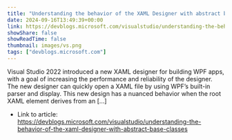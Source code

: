 ```yaml
---
title: "Understanding the behavior of the XAML Designer with abstract base classes"
date: 2024-09-16T13:49:39+00:00
link: https://devblogs.microsoft.com/visualstudio/understanding-the-behavior-of-the-xaml-designer-with-abstract-base-classes
showShare: false
showReadTime: false
thumbnail: images/vs.png
tags: ["devblogs.microsoft.com"]
---
```

Visual Studio 2022 introduced a new XAML designer for building WPF apps, with a goal of increasing the performance and reliability of the designer. The new designer can quickly open a XAML file by using WPF’s built-in parser and display. This new design has a nuanced behavior when the root XAML element derives from an […]

- Link to article: https://devblogs.microsoft.com/visualstudio/understanding-the-behavior-of-the-xaml-designer-with-abstract-base-classes